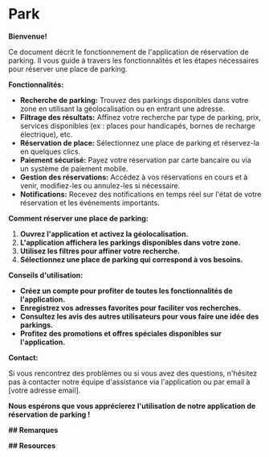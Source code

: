 # Park

**Bienvenue!**

Ce document décrit le fonctionnement de l'application de réservation de parking. Il vous guide à travers les fonctionnalités et les étapes nécessaires pour réserver une place de parking.

**Fonctionnalités:**

* **Recherche de parking:** Trouvez des parkings disponibles dans votre zone en utilisant la géolocalisation ou en entrant une adresse.
* **Filtrage des résultats:** Affinez votre recherche par type de parking, prix, services disponibles (ex : places pour handicapés, bornes de recharge électrique), etc.
* **Réservation de place:** Sélectionnez une place de parking et réservez-la en quelques clics.
* **Paiement sécurisé:** Payez votre réservation par carte bancaire ou via un système de paiement mobile.
* **Gestion des réservations:** Accédez à vos réservations en cours et à venir, modifiez-les ou annulez-les si nécessaire.
* **Notifications:** Recevez des notifications en temps réel sur l'état de votre réservation et les événements importants.

**Comment réserver une place de parking:**

1. **Ouvrez l'application et activez la géolocalisation.**
2. **L'application affichera les parkings disponibles dans votre zone.**
3. **Utilisez les filtres pour affiner votre recherche.**
4. **Sélectionnez une place de parking qui correspond à vos besoins.**


**Conseils d'utilisation:**

* **Créez un compte pour profiter de toutes les fonctionnalités de l'application.**
* **Enregistrez vos adresses favorites pour faciliter vos recherches.**
* **Consultez les avis des autres utilisateurs pour vous faire une idée des parkings.**
* **Profitez des promotions et offres spéciales disponibles sur l'application.**

**Contact:**

Si vous rencontrez des problèmes ou si vous avez des questions, n'hésitez pas à contacter notre équipe d'assistance via l'application ou par email à [votre adresse email].

**Nous espérons que vous apprécierez l'utilisation de notre application de réservation de parking !**

**## Remarques**


**## Resources**



